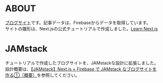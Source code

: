 # ABOUT
[ブログサイト](https://nextjs-tutorial-blog-three.vercel.app/)です。記事データは、Firebaseからデータを取得しています。<br/>
サイトの雛形は、Next.jsの公式チュートリアルで作成しました。[Learn Next.js](https://nextjs.org/learn)

# JAMstack
チュートリアルで作成したブログサイトを、JAMstackな設計に拡張しました。<br/>
設計概要は、[【JAMstack】Next.js × Firebase で JAMstack なブログサイトを作る①［概要］](https://qiita.com/nemutas/items/555c75f4473f605123fc)を参照してください。
